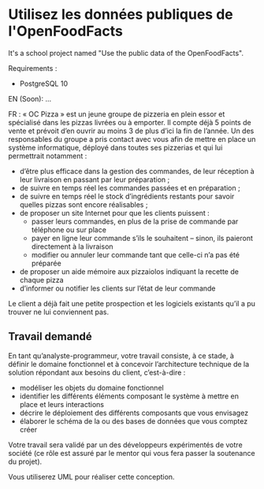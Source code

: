 # Utilisez les données publiques de l'OpenFoodFacts

It's a school project named "Use the public data of the OpenFoodFacts".

Requirements :
- PostgreSQL 10


EN (Soon):
...

FR :
« OC Pizza » est un jeune groupe de pizzeria en plein essor et spécialisé dans les pizzas livrées ou à emporter. Il compte déjà 5 points de vente et prévoit d’en ouvrir au moins 3 de plus d’ici la fin de l’année. Un des responsables du groupe a pris contact avec vous afin de mettre en place un système informatique, déployé dans toutes ses pizzerias et qui lui permettrait notamment :

-   d’être plus efficace dans la gestion des commandes, de leur réception à leur livraison en passant par leur préparation ;
-   de suivre en temps réel les commandes passées et en préparation ;
-   de suivre en temps réel le stock d’ingrédients restants pour savoir quelles pizzas sont encore réalisables ;
-   de proposer un site Internet pour que les clients puissent :
    -   passer leurs commandes, en plus de la prise de commande par téléphone ou sur place
    -   payer en ligne leur commande s’ils le souhaitent – sinon, ils paieront directement à la livraison
    -   modifier ou annuler leur commande tant que celle-ci n’a pas été préparée
-   de proposer un aide mémoire aux pizzaiolos indiquant la recette de chaque pizza
-   d’informer ou notifier les clients sur l’état de leur commande

Le client a déjà fait une petite prospection et les logiciels existants qu’il a pu trouver ne lui conviennent pas.

## Travail demandé

En tant qu’analyste-programmeur, votre travail consiste, à ce stade, à définir le domaine fonctionnel et à concevoir l’architecture technique de la solution répondant aux besoins du client, c’est-à-dire :

-   modéliser les objets du domaine fonctionnel
-   identifier les différents éléments composant le système à mettre en place et leurs interactions
-   décrire le déploiement des différents composants que vous envisagez
-   élaborer le schéma de la ou des bases de données que vous comptez créer

Votre travail sera validé par un des développeurs expérimentés de votre société (ce rôle est assuré par le mentor qui vous fera passer la soutenance du projet).

Vous utiliserez UML pour réaliser cette conception.
